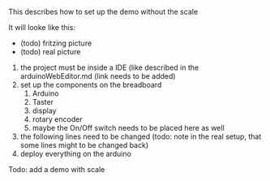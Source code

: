 This describes how to set up the demo without the scale

It will looke like this:

- (todo) fritzing picture
- (todo) real picture

1. the project must be inside a IDE (like described in the arduinoWebEditor.md (link needs to be added)
2. set up the components on the breadboard
   1. Arduino
   2. Taster
   3. display
   4. rotary encoder
   5. maybe the On/Off switch needs to be placed here as well
1. the following lines need to be changed (todo: note in the real setup, that some lines might to be changed back)
2. deploy everything on the arduino


Todo: add a demo with scale

